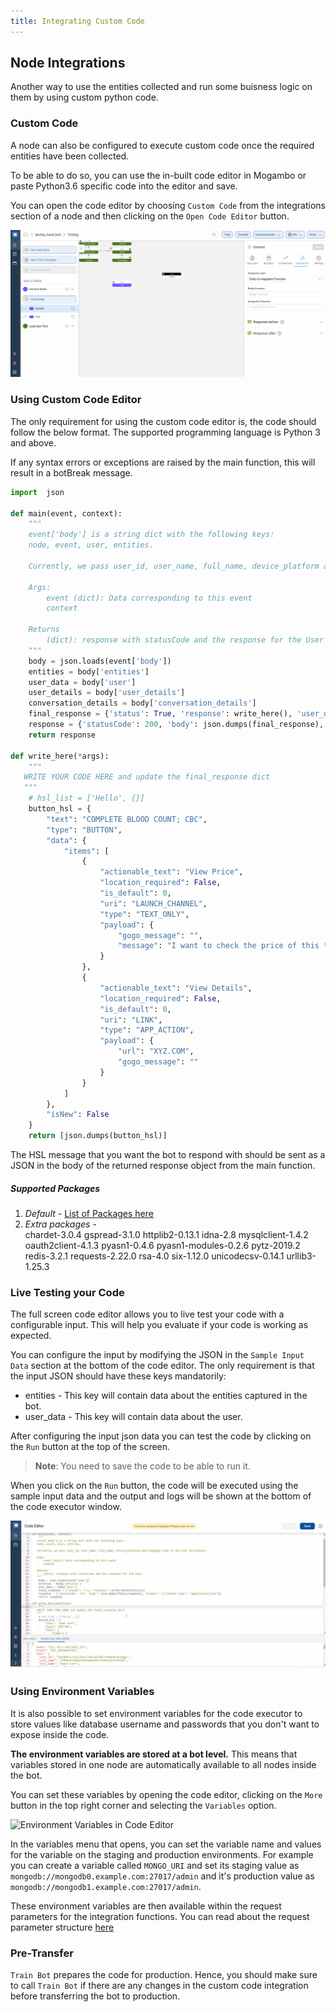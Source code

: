 ```yaml
---
title: Integrating Custom Code
---
```


## Node Integrations
Another way to use the entities collected and run some buisness logic on them by using custom python code.


### Custom Code

A node can also be configured to execute custom code once the required entities have been collected.

To be able to do so, you can use the in-built code editor in Mogambo or paste Python3.6 specific code into the editor and save.

You can open the code editor by choosing `Custom Code` from the integrations section of a node and then clicking on the `Open Code Editor` button.

![Opening Code Editor](assets/integrating_custom_code_open_editor.gif)


### Using Custom Code Editor

The only requirement for using the custom code editor is, the code should follow the below format. The supported programming language is Python 3 and above.

If any syntax errors or exceptions are raised by the main function, this will result in a botBreak message.

```python
import  json

def main(event, context):
    """
    event['body'] is a string dict with the following keys:
    node, event, user, entities.

    Currently, we pass user_id, user_name, full_name, device_platform and language_code in the user dictionary.

    Args:
        event (dict): Data corresponding to this event
        context

    Returns
        (dict): response with statusCode and the response for the User
    """
    body = json.loads(event['body'])
    entities = body['entities']
    user_data = body['user']
    user_details = body['user_details']
    conversation_details = body['conversation_details']
    final_response = {'status': True, 'response': write_here(), 'user_details':user_details, 'conversation_details':conversation_details}
    response = {'statusCode': 200, 'body': json.dumps(final_response), 'headers': {'Content-Type': 'application/json'}}
    return response

def write_here(*args):
    """
   WRITE YOUR CODE HERE and update the final_response dict
   """
    # hsl_list = ['Hello', {}]
    button_hsl = {
        "text": "COMPLETE BLOOD COUNT; CBC",
        "type": "BUTTON",
        "data": {
            "items": [
                {
                    "actionable_text": "View Price",
                    "location_required": False,
                    "is_default": 0,
                    "uri": "LAUNCH_CHANNEL",
                    "type": "TEXT_ONLY",
                    "payload": {
                        "gogo_message": "",
                        "message": "I want to check the price of this test"
                    }
                },
                {
                    "actionable_text": "View Details",
                    "location_required": False,
                    "is_default": 0,
                    "uri": "LINK",
                    "type": "APP_ACTION",
                    "payload": {
                        "url": "XYZ.COM",
                        "gogo_message": ""
                    }
                }
            ]
        },
        "isNew": False
    }
    return [json.dumps(button_hsl)]

```

The HSL message that you want the bot to respond with should be sent as a JSON in the body of the returned response object from the main function. 

##### Supported Packages 
1. *Default* - [List of Packages here](https://gist.github.com/gene1wood/4a052f39490fae00e0c3#file-all_aws_lambda_modules_python3-6-txt)
2. *Extra packages* -  
chardet-3.0.4 
gspread-3.1.0 
httplib2-0.13.1 
idna-2.8 
mysqlclient-1.4.2 
oauth2client-4.1.3 
pyasn1-0.4.6 
pyasn1-modules-0.2.6 
pytz-2019.2 
redis-3.2.1 
requests-2.22.0 
rsa-4.0 
six-1.12.0 
unicodecsv-0.14.1 
urllib3-1.25.3


### Live Testing your Code
The full screen code editor allows you to live test your code with a configurable input. This will help you evaluate if your code is working as expected.

You can configure the input by modifying the JSON in the `Sample Input Data` section at the bottom of the code editor. The only requirement is that the input JSON should have these keys mandatorily:

* entities - This key will contain data about the entities captured in the bot.
* user_data - This key will contain data about the user.


After configuring the input json data you can test the code by clicking on the `Run` button at the top of the screen.

> **Note**: You need to save the code to be able to run it.

When you click on the `Run` button, the code will be executed using the sample input data and the output and logs will be shown at the bottom of the code executor window.

![Code Run](assets/integrating_custom_code_run.gif)

### Using Environment Variables
It is also possible to set environment variables for the code executor to store values like database username and passwords that you don't want to expose inside the code.

**The environment variables are stored at a bot level.** This means that variables stored in one node are automatically available to all nodes inside the bot.

You can set these variables by opening the code editor, clicking on the `More` button in the top right corner and selecting the `Variables` option.

![Environment Variables in Code Editor](assets/env_variables_create.gif)

In the variables menu that opens, you can set the variable name and values for the variable on the staging and production environments. For example you can create a variable called `MONGO_URI` and set its staging value as `mongodb://mongodb0.example.com:27017/admin` and it's production value as `mongodb://mongodb1.example.com:27017/admin`.

These environment variables are then available within the request parameters for the integration functions. You can read about the request parameter structure [here](https://docs.haptik.ai/bot-builder/integrations/integration-parameters)
### Pre-Transfer

`Train Bot` prepares the code for production. Hence, you should make sure to call `Train Bot` if there are any changes in the custom code integration before transferring the bot to production.
